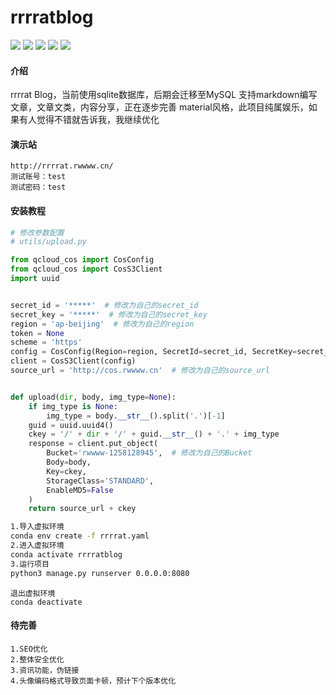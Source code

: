 # rrrratblog
[![](https://img.shields.io/badge/Python-3.8+-green.svg)]()
[![](https://img.shields.io/badge/Django-3.2.5-green.svg)]()
[![](https://img.shields.io/badge/Version-1.0-green.svg)]()
[![](https://img.shields.io/badge/COS_SDK-1.9.8-green.svg)]()
[![](https://img.shields.io/badge/Django_MDeditor-0.1.18-green.svg)]()
#### 介绍
rrrrat Blog，当前使用sqlite数据库，后期会迁移至MySQL 支持markdown编写文章，文章文类，内容分享，正在逐步完善
material风格，此项目纯属娱乐，如果有人觉得不错就告诉我，我继续优化
#### 演示站
```
http://rrrrat.rwwww.cn/
测试账号：test
测试密码：test
```
#### 安装教程
```python
# 修改参数配置
# utils/upload.py

from qcloud_cos import CosConfig
from qcloud_cos import CosS3Client
import uuid


secret_id = '*****'  # 修改为自己的secret_id
secret_key = '*****'  # 修改为自己的secret_key
region = 'ap-beijing'  # 修改为自己的region
token = None
scheme = 'https'
config = CosConfig(Region=region, SecretId=secret_id, SecretKey=secret_key, Token=token, Scheme=scheme)
client = CosS3Client(config)
source_url = 'http://cos.rwwww.cn'  # 修改为自己的source_url


def upload(dir, body, img_type=None):
    if img_type is None:
        img_type = body.__str__().split('.')[-1]
    guid = uuid.uuid4()
    ckey = '/' + dir + '/' + guid.__str__() + '.' + img_type
    response = client.put_object(
        Bucket='rwwww-1258128945',  # 修改为自己的Bucket
        Body=body,
        Key=ckey,
        StorageClass='STANDARD',
        EnableMD5=False
    )
    return source_url + ckey

```
```bash
1.导入虚拟环境
conda env create -f rrrrat.yaml
2.进入虚拟环境
conda activate rrrratblog
3.运行项目
python3 manage.py runserver 0.0.0.0:8080
```
```
退出虚拟环境
conda deactivate
```

#### 待完善

```
1.SEO优化
2.整体安全优化
3.资讯功能，伪链接
4.头像编码格式导致页面卡顿，预计下个版本优化
```